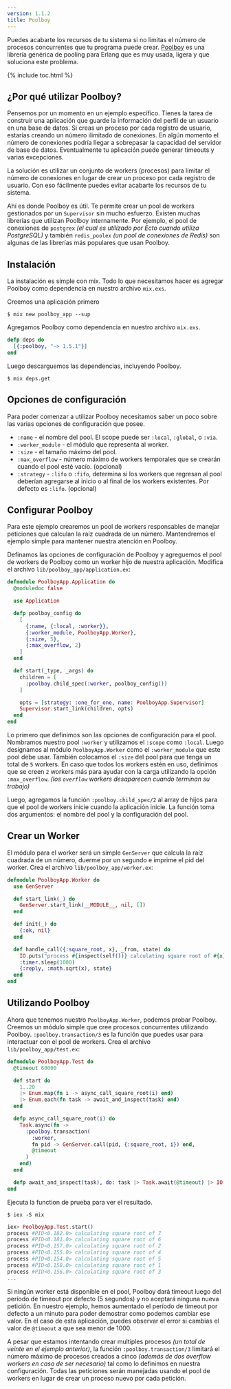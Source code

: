 ```yaml
---
version: 1.1.2
title: Poolboy
---
```


Puedes acabarte los recursos de tu sistema si no limitas el número de procesos concurrentes que tu programa puede crear.
[Poolboy](https://github.com/devinus/poolboy) es una librería genérica de pooling para Erlang que es muy usada, ligera y que soluciona este problema.

{% include toc.html %}

## ¿Por qué utilizar Poolboy?

Pensemos por un momento en un ejemplo específico.
Tienes la tarea de construir una aplicación que guarde la información del perfil de un usuario en una base de datos.
Si creas un proceso por cada registro de usuario, estarías creando un número ilimitado de conexiones.
En algún momento el número de conexiones podría llegar a sobrepasar la capacidad del servidor de base de datos.
Eventualmente tu aplicación puede generar timeouts y varias excepciones.

La solución es utilizar un conjunto de workers (procesos) para limitar el número de conexiones en lugar de crear un proceso por cada registro de usuario.
Con eso fácilmente puedes evitar acabarte los recursos de tu sistema.

Ahí es donde Poolboy es útil.
Te permite crear un pool de workers gestionados por un `Supervisor` sin mucho esfuerzo.
Existen muchas librerías que utilizan Poolboy internamente.
Por ejemplo, el pool de conexiones de `postgrex` *(el cual es utilizado por Ecto cuando utiliza PostgreSQL)* y también `redis_poolex` *(un pool de conexiones de Redis)* son algunas de las librerías más populares que usan Poolboy.

## Instalación

La instalación es simple con mix.
Todo lo que necesitamos hacer es agregar Poolboy como dependencia en nuestro archivo `mix.exs`.

Creemos una aplicación primero

```shell
$ mix new poolboy_app --sup
```

Agregamos Poolboy como dependencia en nuestro archivo `mix.exs`.

```elixir
defp deps do
  [{:poolboy, "~> 1.5.1"}]
end
```

Luego descarguemos las dependencias, incluyendo Poolboy.
```shell
$ mix deps.get
```

## Opciones de configuración

Para poder comenzar a utilizar Poolboy necesitamos saber un poco sobre las varias opciones de configuración que posee.

* `:name` - el nombre del pool.
El scope puede ser `:local`, `:global`, o `:via`.
* `:worker_module` - el módulo que representa al worker.
* `:size` - el tamaño máximo del pool.
* `:max_overflow` - número máximo de workers temporales que se crearán cuando el pool esté vacío.
(opcional)
* `:strategy` - `:lifo` o `:fifo`, determina si los workers que regresan al pool deberían agregarse al inicio o al final de los workers existentes.
Por defecto es `:lifo`.
(opcional)

## Configurar Poolboy

Para este ejemplo crearemos un pool de workers responsables de manejar peticiones que calculan la raíz cuadrada de un número.
Mantendremos el ejemplo simple para mantener nuestra atención en Poolboy.

Definamos las opciones de configuración de Poolboy y agreguemos el pool de workers de Poolboy como un worker hijo de nuestra aplicación.
Modifica el archivo `lib/poolboy_app/application.ex`:

```elixir
defmodule PoolboyApp.Application do
  @moduledoc false

  use Application

  defp poolboy_config do
    [
      {:name, {:local, :worker}},
      {:worker_module, PoolboyApp.Worker},
      {:size, 5},
      {:max_overflow, 2}
    ]
  end

  def start(_type, _args) do
    children = [
      :poolboy.child_spec(:worker, poolboy_config())
    ]

    opts = [strategy: :one_for_one, name: PoolboyApp.Supervisor]
    Supervisor.start_link(children, opts)
  end
end
```

Lo primero que definimos son las opciones de configuración para el pool.
Nombramos nuestro pool `:worker` y utilizamos el `:scope` como `:local`.
Luego designamos al módulo `PoolboyApp.Worker` como el `:worker_module` que este pool debe usar.
También colocamos el `:size` del pool para que tenga un total de `5` workers.
En caso que todos los workers estén en uso, definimos que se creen `2` workers más para ayudar con la carga utilizando la opción `:max_overflow`.
*(los `overflow` workers desaparecen cuando terminan su trabajo)*

Luego, agregamos la función `:poolboy.child_spec/2` al array de hijos para que el pool de workers inicie cuando la aplicación inicie.
La función toma dos argumentos: el nombre del pool y la configuración del pool.

## Crear un Worker

El módulo para el worker será un simple `GenServer` que calcula la raíz cuadrada de un número, duerme por un segundo e imprime el pid del worker.
Crea el archivo `lib/poolboy_app/worker.ex`:

```elixir
defmodule PoolboyApp.Worker do
  use GenServer

  def start_link(_) do
    GenServer.start_link(__MODULE__, nil, [])
  end

  def init(_) do
    {:ok, nil}
  end

  def handle_call({:square_root, x}, _from, state) do
    IO.puts("process #{inspect(self())} calculating square root of #{x}")
    :timer.sleep(1000)
    {:reply, :math.sqrt(x), state}
  end
end
```

## Utilizando Poolboy

Ahora que tenemos nuestro `PoolboyApp.Worker`, podemos probar Poolboy.
Creemos un módulo simple que cree procesos concurrentes utilizando Poolboy.
`:poolboy.transaction/3` es la función que puedes usar para interactuar con el pool de workers.
Crea el archivo `lib/poolboy_app/test.ex`:

```elixir
defmodule PoolboyApp.Test do
  @timeout 60000

  def start do
    1..20
    |> Enum.map(fn i -> async_call_square_root(i) end)
    |> Enum.each(fn task -> await_and_inspect(task) end)
  end

  defp async_call_square_root(i) do
    Task.async(fn ->
      :poolboy.transaction(
        :worker,
        fn pid -> GenServer.call(pid, {:square_root, i}) end,
        @timeout
      )
    end)
  end

  defp await_and_inspect(task), do: task |> Task.await(@timeout) |> IO.inspect()
end
```

Ejecuta la function de prueba para ver el resultado.

```shell
$ iex -S mix
```

```elixir
iex> PoolboyApp.Test.start()
process #PID<0.182.0> calculating square root of 7
process #PID<0.181.0> calculating square root of 6
process #PID<0.157.0> calculating square root of 2
process #PID<0.155.0> calculating square root of 4
process #PID<0.154.0> calculating square root of 5
process #PID<0.158.0> calculating square root of 1
process #PID<0.156.0> calculating square root of 3
...
```

Si ningún worker está disponible en el pool, Poolboy dará timeout luego del período de timeout por defecto (5 segundos) y no aceptará ninguna nueva petición.
En nuestro ejemplo, hemos aumentado el período de timeout por defecto a un minuto para poder demostrar como podemos cambiar ese valor.
En el caso de esta aplicación, puedes observar el error si cambias el valor de `@timeout` a que sea menor de 1000.

A pesar que estamos intentando crear multiples procesos *(un total de veinte en el ejemplo anterior)*, la función `:poolboy.transaction/3` limitará el número máximo de procesos creados a cinco *(además de dos overflow workers en caso de ser necesario)* tal como lo definimos en nuestra configuración.
Todas las peticiones serán manejadas usando el pool de workers en lugar de crear un proceso nuevo por cada petición.

